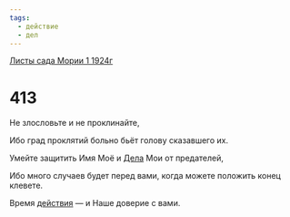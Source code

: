 ```yaml
---
tags:
  - действие
  - дел
---
```


[Листы сада Мории 1 1924г](/agni/1924)

# 413
Не злословьте и не проклинайте,   

Ибо град проклятий больно бьёт голову сказавшего их.   

Умейте защитить Имя Моё и [Дела](/tag/#дел) Мои от предателей,   

Ибо много случаев будет перед вами, когда можете положить конец клевете.   

Время [действия](/tag/#действие) — и Наше доверие с вами.   

